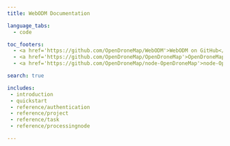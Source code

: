 ```yaml
---
title: WebODM Documentation

language_tabs:
  - code

toc_footers:
  - <a href='https://github.com/OpenDroneMap/WebODM'>WebODM on GitHub</a>
  - <a href='https://github.com/OpenDroneMap/OpenDroneMap'>OpenDroneMap on GitHub</a>
  - <a href='https://github.com/OpenDroneMap/node-OpenDroneMap'>node-OpenDroneMap on GitHub</a>

search: true

includes:
 - introduction
 - quickstart
 - reference/authentication
 - reference/project
 - reference/task
 - reference/processingnode

---
```

